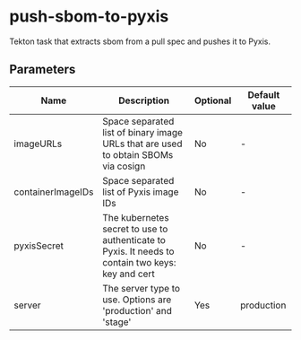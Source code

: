 # push-sbom-to-pyxis

Tekton task that extracts sbom from a pull spec and pushes it to Pyxis.

## Parameters

| Name | Description | Optional | Default value |
|------|-------------|----------|---------------|
| imageURLs | Space separated list of binary image URLs that are used to obtain SBOMs via cosign | No | - |
| containerImageIDs | Space separated list of Pyxis image IDs | No | - |
| pyxisSecret | The kubernetes secret to use to authenticate to Pyxis. It needs to contain two keys: key and cert | No | - |
| server | The server type to use. Options are 'production' and 'stage' | Yes | production |
